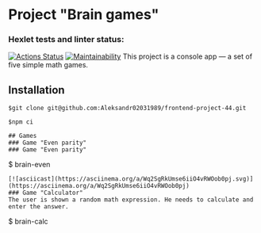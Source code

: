 # Project "Brain games"
### Hexlet tests and linter status:
[![Actions Status](https://github.com/Aleksandr02031989/frontend-project-44/actions/workflows/hexlet-check.yml/badge.svg)](https://github.com/Aleksandr02031989/frontend-project-44/actions)
[![Maintainability](https://api.codeclimate.com/v1/badges/7084bfa50141d16566b7/maintainability)](https://codeclimate.com/github/Aleksandr02031989/frontend-project-44/maintainability)
This project is a console app — a set of five simple math games.
## Installation
```
$git clone git@github.com:Aleksandr02031989/frontend-project-44.git
```
```
$npm ci
```
```
## Games
### Game "Even parity"
### Game "Even parity"
```
$ brain-even
```
[![asciicast](https://asciinema.org/a/Wq2SgRkUmse6iiO4vRWOob0pj.svg)](https://asciinema.org/a/Wq2SgRkUmse6iiO4vRWOob0pj)
### Game "Calculator"
The user is shown a random math expression. He needs to calculate and enter the answer.
```
$ brain-calc
```
